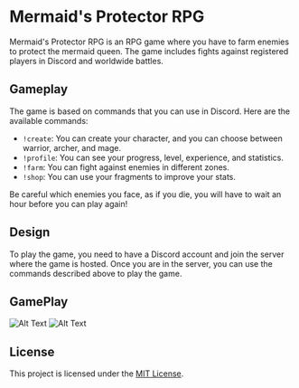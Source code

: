 # Mermaid's Protector RPG

Mermaid's Protector RPG is an RPG game where you have to farm enemies to protect the mermaid queen. The game includes fights against registered players in Discord and worldwide battles.

## Gameplay

The game is based on commands that you can use in Discord. Here are the available commands:

- `!create`: You can create your character, and you can choose between warrior, archer, and mage.
- `!profile`: You can see your progress, level, experience, and statistics.
- `!farm`: You can fight against enemies in different zones.
- `!shop`: You can use your fragments to improve your stats.

Be careful which enemies you face, as if you die, you will have to wait an hour before you can play again!

## Design

To play the game, you need to have a Discord account and join the server where the game is hosted. Once you are in the server, you can use the commands described above to play the game.

## GamePlay 
![Alt Text](https://media.discordapp.net/attachments/1066866946403999835/1085111496515801108/Image.gif)
![Alt Text](https://media.discordapp.net/attachments/1066866946403999835/1085111208622956585/Image.gif)

## License

This project is licensed under the [MIT License](https://github.com/yourusername/mermaids-protector-rpg/blob/main/LICENSE).
